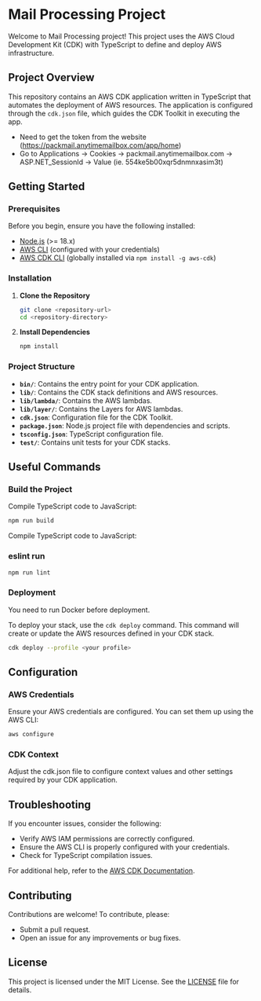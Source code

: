 # Mail Processing Project

Welcome to Mail Processing project! This project uses the AWS Cloud Development Kit (CDK) with TypeScript to define and deploy AWS infrastructure.

## Project Overview

This repository contains an AWS CDK application written in TypeScript that automates the deployment of AWS resources. The application is configured through the `cdk.json` file, which guides the CDK Toolkit in executing the app.


- Need to get the token from the website (https://packmail.anytimemailbox.com/app/home)
- Go to Applications -> Cookies -> packmail.anytimemailbox.com -> ASP.NET_SessionId -> Value (ie. 554ke5b00xqr5dnmnxasim3t)

## Getting Started

### Prerequisites

Before you begin, ensure you have the following installed:

- [Node.js](https://nodejs.org/) (>= 18.x)
- [AWS CLI](https://aws.amazon.com/cli/) (configured with your credentials)
- [AWS CDK CLI](https://docs.aws.amazon.com/cdk/latest/guide/work-with-cdk.html#install) (globally installed via `npm install -g aws-cdk`)

### Installation

1. **Clone the Repository**

   ```bash
   git clone <repository-url>
   cd <repository-directory>
   
2. **Install Dependencies**

    ```bash
   npm install

### Project Structure

- **`bin/`**: Contains the entry point for your CDK application.
- **`lib/`**: Contains the CDK stack definitions and AWS resources.
- **`lib/lambda/`**: Contains the AWS lambdas.
- **`lib/layer/`**: Contains the Layers for AWS lambdas.
- **`cdk.json`**: Configuration file for the CDK Toolkit.
- **`package.json`**: Node.js project file with dependencies and scripts.
- **`tsconfig.json`**: TypeScript configuration file.
- **`test/`**: Contains unit tests for your CDK stacks.

## Useful Commands

### Build the Project

Compile TypeScript code to JavaScript:

   ```bash
   npm run build
   ```

Compile TypeScript code to JavaScript:

### eslint run

   ```bash
   npm run lint
   ```
   
### Deployment
You need to run Docker before deployment.

To deploy your stack, use the `cdk deploy` command. This command will create or update the AWS resources defined in your CDK stack.

   ```bash
   cdk deploy --profile <your profile>
   ```

## Configuration

### AWS Credentials

Ensure your AWS credentials are configured. You can set them up using the AWS CLI:

```bash
aws configure
```
### CDK Context
Adjust the cdk.json file to configure context values and other settings required by your CDK application.

## Troubleshooting

If you encounter issues, consider the following:

- Verify AWS IAM permissions are correctly configured.
- Ensure the AWS CLI is properly configured with your credentials.
- Check for TypeScript compilation issues.

For additional help, refer to the [AWS CDK Documentation](https://docs.aws.amazon.com/cdk/latest/guide/work-with-cdk-cli.html).

## Contributing

Contributions are welcome! To contribute, please:

- Submit a pull request.
- Open an issue for any improvements or bug fixes.

## License

This project is licensed under the MIT License. See the [LICENSE](LICENSE) file for details.
